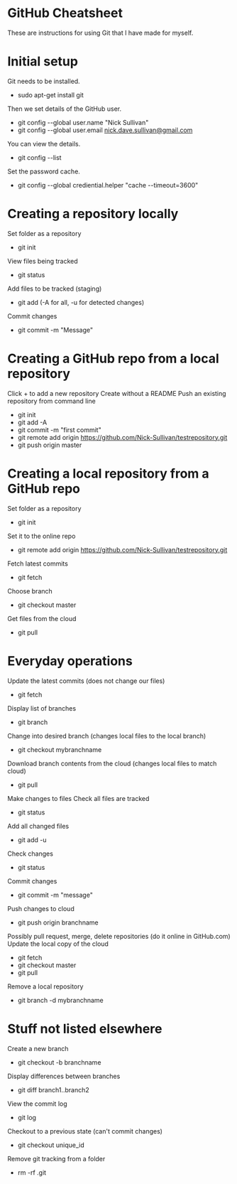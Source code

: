 # GitHub Cheatsheet
These are instructions for using Git that I have made for myself.

# Initial setup
Git needs to be installed.
- sudo apt-get install git

Then we set details of the GitHub user.
- git config --global user.name "Nick Sullivan"
- git config --global user.email nick.dave.sullivan@gmail.com

You can view the details.
- git config --list

Set the password cache.
- git config --global crediential.helper "cache --timeout=3600"

# Creating a repository locally
Set folder as a repository
- git init

View files being tracked
- git status

Add files to be tracked (staging)
- git add (-A for all, -u for detected changes)

Commit changes
- git commit -m "Message"
  
# Creating a GitHub repo from a local repository
Click + to add a new repository
Create without a README
Push an existing repository from command line
- git init
- git add -A
- git commit -m "first commit"
- git remote add origin https://github.com/Nick-Sullivan/testrepository.git
- git push origin master

# Creating a local repository from a GitHub repo
Set folder as a repository
- git init

Set it to the online repo
- git remote add origin https://github.com/Nick-Sullivan/testrepository.git

Fetch latest commits
- git fetch

Choose branch
- git checkout master

Get files from the cloud
- git pull

# Everyday operations
Update the latest commits (does not change our files)
- git fetch

Display list of branches
- git branch

Change into desired branch (changes local files to the local branch)
- git checkout mybranchname

Download branch contents from the cloud (changes local files to match cloud)
- git pull

Make changes to files
Check all files are tracked
- git status

Add all changed files
- git add -u

Check changes
- git status

Commit changes
- git commit -m "message"

Push changes to cloud
- git push origin branchname

Possibly pull request, merge, delete repositories
  (do it online in GitHub.com)
Update the local copy of the cloud 
- git fetch
- git checkout master
- git pull

Remove a local repository
- git branch -d mybranchname
  
# Stuff not listed elsewhere
Create a new branch
- git checkout -b branchname

Display differences between branches
- git diff branch1..branch2

View the commit log
- git log

Checkout to a previous state (can't commit changes)
- git checkout unique_id

Remove git tracking from a folder
- rm -rf .git

